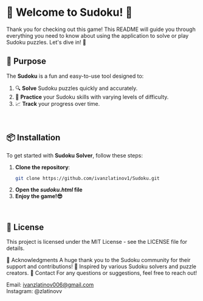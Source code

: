 # 🎉 Welcome to **Sudoku**! 🧩

Thank you for checking out this game! This README will guide you through everything you need to know about using the application to solve or play Sudoku puzzles. Let's dive in! 🚀

## 🎯 **Purpose**

The **Sudoku** is a fun and easy-to-use tool designed to:
1. 🔍 **Solve** Sudoku puzzles quickly and accurately.
2. 🧠 **Practice** your Sudoku skills with varying levels of difficulty.
3. 📈 **Track** your progress over time.

<br>

## 📦 **Installation**

To get started with **Sudoku Solver**, follow these steps:

1. **Clone the repository**:
   ```bash
   git clone https://github.com/ivanzlatinov1/Sudoku.git

2. **Open the *sudoku.html* file**
3. **Enjoy the game!😎**

<br>

## 📄 **License** ##
This project is licensed under the MIT License - see the LICENSE file for details.

🤝 Acknowledgments
A huge thank you to the Sudoku community for their support and contributions! 🙌
Inspired by various Sudoku solvers and puzzle creators.
🌟 Contact
For any questions or suggestions, feel free to reach out!

Email: ivanzlatinov006@gmail.com<br>
Instagram: @zlatinovv
